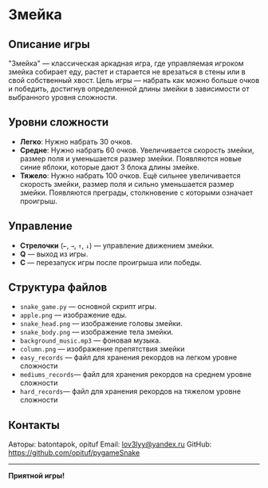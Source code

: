# Змейка

## Описание игры

"Змейка" — классическая аркадная игра, где управляемая игроком змейка собирает еду, растет и старается не врезаться в стены или в свой собственный хвост. Цель игры — набрать как можно больше очков и победить, достигнув определенной длины змейки в зависимости от выбранного уровня сложности.

## Уровни сложности

- **Легко**: Нужно набрать 30 очков.
- **Средне**: Нужно набрать 60 очков. Увеличивается скорость змейки, размер поля и уменьшается размер змейки. Появляются новые синие яблоки, которые дают 3 блока длины змейке.
- **Тяжело**: Нужно набрать 100 очков. Ещё сильнее увеличивается скорость змейки, размер поля и  сильно уменьшается размер змейки. Появляются преграды, столкновение с которыми означает проигрыш.

## Управление

- **Стрелочки** (`←`, `→`, `↑`, `↓`) — управление движением змейки.
- **Q** — выход из игры.
- **C** — перезапуск игры после проигрыша или победы.

## Структура файлов

- `snake_game.py` — основной скрипт игры.
- `apple.png` — изображение еды.
- `snake_head.png` — изображение головы змейки.
- `snake_body.png` — изображение тела змейки.
- `background_music.mp3` — фоновая музыка.
- `column.png` — изображение препятствия змейки
- `easy_records` — файл для хранения рекордов на легком уровне сложности
- `mediums_records`— файл для хранения рекордов на среднем уровне сложности
- `hard_records`— файл для хранения рекордов на тяжелом уровне сложности

## Контакты

Авторы: batontapok, opituf
Email: lov3lyy@yandex.ru
GitHub: https://github.com/opituf/pygameSnake

---

**Приятной игры!**

